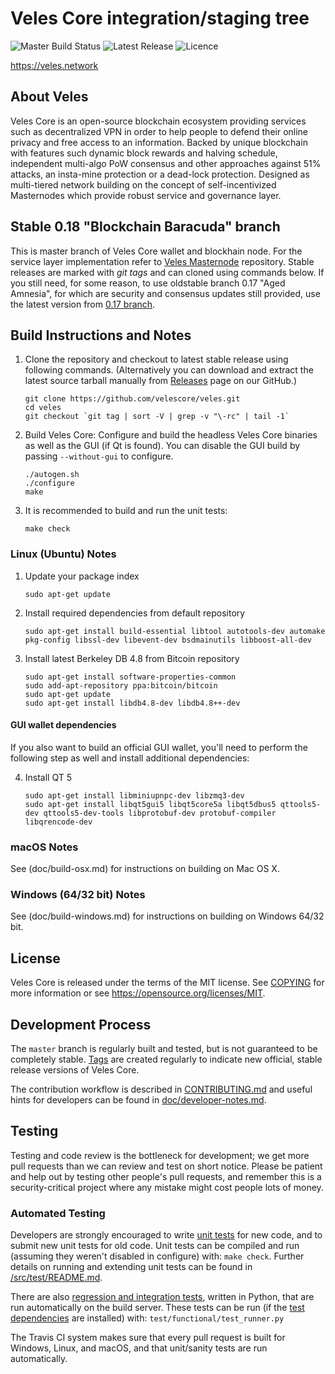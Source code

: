 Veles Core integration/staging tree
======================================
![Master Build Status](https://img.shields.io/travis/com/velescore/veles/master.svg?style=for-the-badge) ![Latest Release](https://img.shields.io/github/release/velescore/veles.svg?style=for-the-badge) ![Licence](https://img.shields.io/github/license/velescore/veles.svg?style=for-the-badge)

https://veles.network

About Veles
------------
Veles Core is an open-source blockchain ecosystem providing services such as decentralized VPN in order to help people to defend their online privacy and free access to an information. 
Backed by unique blockchain with features such dynamic block rewards and halving schedule, independent multi-algo PoW consensus and other approaches against 51% attacks, an insta-mine protection or a dead-lock protection. Designed as multi-tiered network building on the concept of self-incentivized Masternodes which provide robust service and governance layer.

Stable 0.18 "Blockchain Baracuda" branch
-----------------------------------------
This is master branch of Veles Core wallet and blockhain node. For the service layer implementation refer to [Veles Masternode](https://github.com/velescore/veles-masternode) repository. 
Stable releases are marked with *git tags* and can cloned using commands below. If you still need, for some reason, to use oldstable branch 0.17 "Aged Amnesia", for which are security and consensus updates still provided, use the latest version from [0.17 branch](https://github.com/velescore/veles/tree/0.17).

Build Instructions and Notes
-----------------------------
1.  Clone the repository and checkout to latest stable release using following commands. (Alternatively you can download and extract the latest source tarball manually from [Releases](https://github.com/velescore/veles/releases) page on our GitHub.)

        git clone https://github.com/velescore/veles.git
        cd veles
        git checkout `git tag | sort -V | grep -v "\-rc" | tail -1`

2.  Build Veles Core:
    Configure and build the headless Veles Core binaries as well as the GUI (if Qt is found).
    You can disable the GUI build by passing `--without-gui` to configure.
        
        ./autogen.sh
        ./configure
        make

3.  It is recommended to build and run the unit tests:

        make check
        
### Linux (Ubuntu) Notes
1.  Update your package index

        sudo apt-get update

2.  Install required dependencies from default repository

        sudo apt-get install build-essential libtool autotools-dev automake pkg-config libssl-dev libevent-dev bsdmainutils libboost-all-dev

3.  Install latest Berkeley DB 4.8 from Bitcoin repository

        sudo apt-get install software-properties-common
        sudo add-apt-repository ppa:bitcoin/bitcoin
        sudo apt-get update
        sudo apt-get install libdb4.8-dev libdb4.8++-dev

#### GUI wallet dependencies
If you also want to build an official GUI wallet, you'll need to perform the following step as well and install additional dependencies:

4.  Install QT 5

        sudo apt-get install libminiupnpc-dev libzmq3-dev
        sudo apt-get install libqt5gui5 libqt5core5a libqt5dbus5 qttools5-dev qttools5-dev-tools libprotobuf-dev protobuf-compiler libqrencode-dev



### macOS Notes
See (doc/build-osx.md) for instructions on building on Mac OS X.

### Windows (64/32 bit) Notes
See (doc/build-windows.md) for instructions on building on Windows 64/32 bit.


License
-------

Veles Core is released under the terms of the MIT license. See [COPYING](COPYING) for more
information or see https://opensource.org/licenses/MIT.

Development Process
-------------------

The `master` branch is regularly built and tested, but is not guaranteed to be
completely stable. [Tags](https://github.com/velescore/veles/tags) are created
regularly to indicate new official, stable release versions of Veles Core.

The contribution workflow is described in [CONTRIBUTING.md](CONTRIBUTING.md)
and useful hints for developers can be found in [doc/developer-notes.md](doc/developer-notes.md).

Testing
-------

Testing and code review is the bottleneck for development; we get more pull
requests than we can review and test on short notice. Please be patient and help out by testing
other people's pull requests, and remember this is a security-critical project where any mistake might cost people
lots of money.

### Automated Testing

Developers are strongly encouraged to write [unit tests](src/test/README.md) for new code, and to
submit new unit tests for old code. Unit tests can be compiled and run
(assuming they weren't disabled in configure) with: `make check`. Further details on running
and extending unit tests can be found in [/src/test/README.md](/src/test/README.md).

There are also [regression and integration tests](/test), written
in Python, that are run automatically on the build server.
These tests can be run (if the [test dependencies](/test) are installed) with: `test/functional/test_runner.py`

The Travis CI system makes sure that every pull request is built for Windows, Linux, and macOS, and that unit/sanity tests are run automatically.


